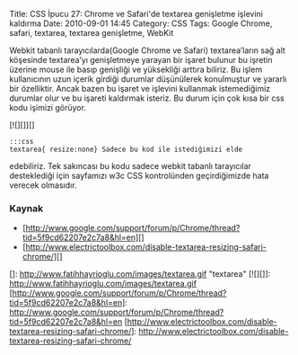 Title: CSS İpucu 27: Chrome ve Safari&#039;de textarea genişletme işlevini kaldırma
Date: 2010-09-01 14:45
Category: CSS
Tags: Google Chrome, safari, textarea, textarea genişletme, WebKit

Webkit tabanlı tarayıcılarda(Google Chrome ve Safari) textarea’ların sağ
alt köşesinde textarea’yı genişletmeye yarayan bir işaret bulunur bu
işretin üzerine mouse ile basıp genişliği ve yüksekliği arttıra biliriz.
Bu işlem kullanıcının uzun içerik girdiği durumlar düşünülerek
konulmuştur ve yararlı bir özelliktir. Ancak bazen bu işaret ve işlevini
kullanmak istemediğimiz durumlar olur ve bu işareti kaldırmak isteriz.
Bu durum için çok kısa bir css kodu işimizi görüyor.

[![][]][]

	:::css
	textarea{ resize:none} Sadece bu kod ile istediğimizi elde
edebiliriz. Tek sakıncası bu kodu sadece webkit tabanlı tarayıcılar
desteklediği için sayfamızı w3c CSS kontrolünden geçirdiğimizde hata
verecek olmasıdır.

### Kaynak

-   [http://www.google.com/support/forum/p/Chrome/thread?tid=5f9cd62207e2c7a8&hl=en][]
-   [http://www.electrictoolbox.com/disable-textarea-resizing-safari-chrome/][]

</p>

  []: http://www.fatihhayrioglu.com/images/textarea.gif "textarea"
  [![][]]: http://www.fatihhayrioglu.com/images/textarea.gif
  [http://www.google.com/support/forum/p/Chrome/thread?tid=5f9cd62207e2c7a8&hl=en]: http://www.google.com/support/forum/p/Chrome/thread?tid=5f9cd62207e2c7a8&hl=en
  [http://www.electrictoolbox.com/disable-textarea-resizing-safari-chrome/]: http://www.electrictoolbox.com/disable-textarea-resizing-safari-chrome/
